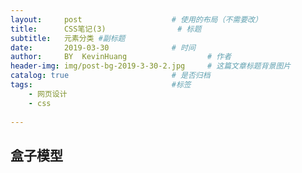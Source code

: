 ```yaml
---
layout:     post   				    # 使用的布局（不需要改）
title:      CSS笔记(3) 				# 标题 
subtitle:   元素分类 #副标题
date:       2019-03-30 				# 时间
author:     BY 	KevinHuang					# 作者
header-img: img/post-bg-2019-3-30-2.jpg 	# 这篇文章标题背景图片
catalog: true 						# 是否归档
tags:								#标签
    - 网页设计
    - css
    
---
```


## 盒子模型

